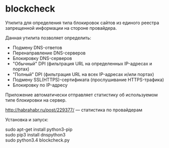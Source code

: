 blockcheck
==========

Утилита для определения типа блокировок сайтов из единого реестра запрещенной информации на стороне провайдера.

Данная утилита позволяет определить:

* Подмену DNS-ответов
* Перенаправление DNS-серверов
* Блокировку DNS-серверов
* "Обычный" DPI (фильтрация URL на определенных IP-адресах и портах)
* "Полный" DPI (фильтрация URL на всех IP-адресах и/или портах)
* Подмену SSL(HTTPS)-сертификата (прослушивание HTTPS-трафика)
* Блокировку по IP-адресу

Приложение автоматически отправляет статистику об используемом типе блокировки на сервер.

http://habrahabr.ru/post/229377/ — статистика по провайдерам

Установка и запуск:

sudo apt-get install python3-pip  
sudo pip3 install dnspython3  
sudo python3.4 blockcheck.py  
